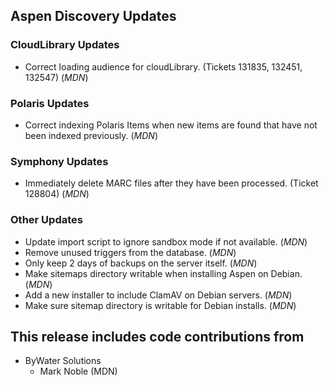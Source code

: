 ## Aspen Discovery Updates
### CloudLibrary Updates
- Correct loading audience for cloudLibrary. (Tickets 131835, 132451, 132547) (*MDN*)

### Polaris Updates
- Correct indexing Polaris Items when new items are found that have not been indexed previously. (*MDN*)

### Symphony Updates
- Immediately delete MARC files after they have been processed. (Ticket 128804) (*MDN*)

### Other Updates
- Update import script to ignore sandbox mode if not available. (*MDN*)
- Remove unused triggers from the database. (*MDN*)
- Only keep 2 days of backups on the server itself. (*MDN*)
- Make sitemaps directory writable when installing Aspen on Debian. (*MDN*)
- Add a new installer to include ClamAV on Debian servers. (*MDN*)
- Make sure sitemap directory is writable for Debian installs. (*MDN*) 

## This release includes code contributions from
- ByWater Solutions
    - Mark Noble (MDN)
